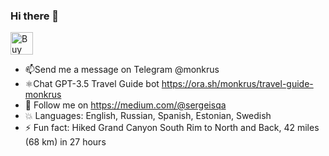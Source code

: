 ### Hi there 👋



<a href='https://ko-fi.com/O4O01N4HR' target='_blank'><img height='36' style='border:0px;height:36px;' src='https://cdn.ko-fi.com/cdn/kofi2.png?v=2' border='0' alt='Buy Me a Coffee at ko-fi.com' /></a>

- 📫Send me a message on Telegram @monkrus
- ⚛️Chat GPT-3.5 Travel Guide bot https://ora.sh/monkrus/travel-guide-monkrus
- :blue_book: Follow me on https://medium.com/@sergeisqa
- :collision: Languages: English, Russian, Spanish, Estonian, Swedish 
- ⚡ Fun fact: Hiked Grand Canyon South Rim to North and Back, 42 miles (68 km) in 27 hours

